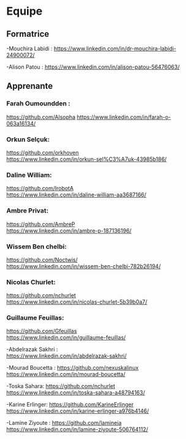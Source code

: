 # Equipe 

## Formatrice

-Mouchira Labidi :
https://www.linkedin.com/in/dr-mouchira-labidi-24900072/

-Alison Patou : 
https://www.linkedin.com/in/alison-patou-56476063/

## Apprenante

### Farah Oumoundden : <br/> 
https://github.com/Alsopha
https://www.linkedin.com/in/farah-o-063a16134/

### Orkun Selçuk:
https://github.com/orkhoven<br/>
https://www.linkedin.com/in/orkun-sel%C3%A7uk-43985b186/

### Daline William: 
https://github.com/IrobotA<br/>
https://www.linkedin.com/in/daline-william-aa3687166/

### Ambre Privat: 
https://github.com/AmbreP<br/>
https://www.linkedin.com/in/ambre-p-187136196/

### Wissem Ben chelbi: 
https://github.com/Noctwis/<br/>
https://www.linkedin.com/in/wissem-ben-chelbi-782b26194/

### Nicolas Churlet:
https://github.com/nchurlet<br/>
https://www.linkedin.com/in/nicolas-churlet-5b39b0a7/

### Guillaume Feuillas:
https://github.com/Gfeuillas <br/>
https://www.linkedin.com/in/guillaume-feuillas/

-Abdelrazak Sakhri :  
https://www.linkedin.com/in/abdelrazak-sakhri/

-Mourad Boucetta : https://github.com/nexuskalinux
https://www.linkedin.com/in/mourad-boucetta/


-Toska Sahara: https://github.com/nchurlet
https://www.linkedin.com/in/toska-sahara-a48794163/

-Karine Erlinger: https://github.com/KarineErlinger
https://www.linkedin.com/in/karine-erlinger-a976b4146/

-Lamine Ziyoute : https://github.com/lamineia
https://www.linkedin.com/in/lamine-ziyoute-506764112/
